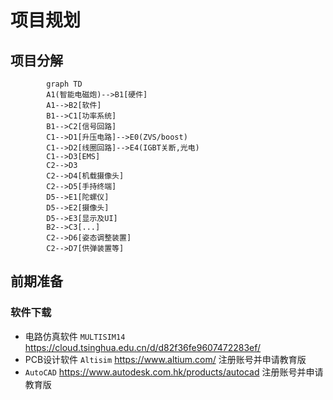 # 项目规划
## 项目分解
```mermaid
        graph TD
        A1(智能电磁炮)-->B1[硬件]
        A1-->B2[软件]
        B1-->C1[功率系统]
        B1-->C2[信号回路]
        C1-->D1[升压电路]-->E0(ZVS/boost)
        C1-->D2[线圈回路]-->E4(IGBT关断,光电)
        C1-->D3[EMS]
        C2-->D3
        C2-->D4[机载摄像头]
        C2-->D5[手持终端]
        D5-->E1[陀螺仪]
        D5-->E2[摄像头]
        D5-->E3[显示及UI]
        B2-->C3[...]
        C2-->D6[姿态调整装置]
        C2-->D7[供弹装置等]
```
## 前期准备
### 软件下载
- 电路仿真软件 `MULTISIM14` https://cloud.tsinghua.edu.cn/d/d82f36fe9607472283ef/
- PCB设计软件 `Altisim` https://www.altium.com/ 注册账号并申请教育版
- `AutoCAD` https://www.autodesk.com.hk/products/autocad 注册账号并申请教育版

